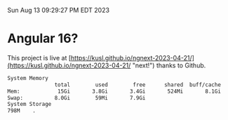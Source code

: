 Sun Aug 13 09:29:27 PM EDT 2023

# Angular 16?


This project is live at [https://kusl.github.io/ngnext-2023-04-21/](https://kusl.github.io/ngnext-2023-04-21/ "next!") thanks to Github.

```bash
System Memory
               total        used        free      shared  buff/cache   available
Mem:            15Gi       3.8Gi       3.4Gi       524Mi       8.1Gi        10Gi
Swap:          8.0Gi        59Mi       7.9Gi
System Storage
798M	.
